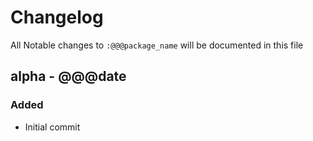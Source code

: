 # Changelog

All Notable changes to `:@@@package_name` will be documented in this file

## alpha - @@@date

### Added
- Initial commit
